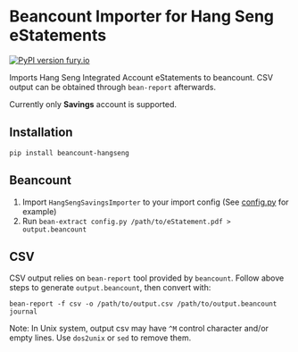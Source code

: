 # Beancount Importer for Hang Seng eStatements

[![PyPI version fury.io](https://badge.fury.io/py/beancount-hangseng.svg)](https://pypi.python.org/pypi/beancount-hangseng/)

Imports Hang Seng Integrated Account eStatements to beancount. CSV output can be
obtained through `bean-report` afterwards.

Currently only **Savings** account is supported.

## Installation

    pip install beancount-hangseng

## Beancount

1.  Import `HangSengSavingsImporter` to your import config (See
    [config.py](https://github.com/yiufung/beancount-hangseng/blob/master/config.py)
    for example)
2.  Run `bean-extract config.py /path/to/eStatement.pdf > output.beancount`

## CSV

CSV output relies on `bean-report` tool provided by `beancount`. Follow above
steps to generate `output.beancount`, then convert with:

    bean-report -f csv -o /path/to/output.csv /path/to/output.beancount journal

Note: In Unix system, output csv may have `^M` control character and/or empty
lines. Use `dos2unix` or `sed` to remove them.

